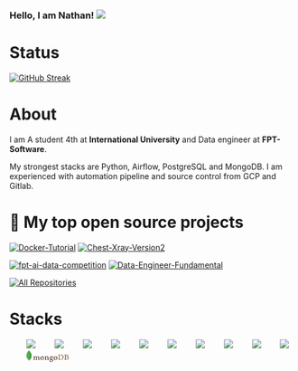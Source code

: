 ### Hello, I am Nathan! <img src="https://raw.githubusercontent.com/MartinHeinz/MartinHeinz/master/wave.gif" height="21">

# Status
[![GitHub Streak](https://github-readme-streak-stats.herokuapp.com/?user=DatacollectorVN&theme=dark)](https://git.io/streak-stats)

# About
I am A student 4th at **International University** and Data engineer at **FPT-Software**.

My strongest stacks are Python, Airflow, PostgreSQL and MongoDB. I am experienced with automation pipeline and source control from GCP and Gitlab. 

# 📘 My top open source projects

<!-- Repo info cards - https://github.com/anuraghazra/github-readme-stats -->
<!-- Small repo cards (fork) - https://github.com/DenverCoder1/github-readme-stats -->
<p align="left">
  <a href="https://github.com/DatacollectorVN/Docker-Tutorial"><img width="282" src="https://denvercoder1-github-readme-stats.vercel.app/api/pin/?username=DatacollectorVN&repo=Docker-Tutorial&theme=react&bg_color=1F222E&title_color=F85D7F&icon_color=F8D866&hide_border=true&show_icons=false" alt="Docker-Tutorial"></a>  
  <a href="https://github.com/DatacollectorVN/Chest-Xray-Version2"><img width="282" src="https://denvercoder1-github-readme-stats.vercel.app/api/pin/?username=DatacollectorVN&repo=Chest-Xray-Version2&hide_border=true&bg_color=1F222E&title_color=F85D7F&icon_color=F8D866&theme=react&show_icons=false" alt="Chest-Xray-Version2"></a>
  
  <a href="https://github.com/DatacollectorVN/fpt-ai-data-competition"><img width="282" src="https://denvercoder1-github-readme-stats.vercel.app/api/pin/?username=DatacollectorVN&repo=fpt-ai-data-competition&hide_border=true&bg_color=1F222E&title_color=F85D7F&icon_color=F8D866&theme=react&show_icons=false" alt="fpt-ai-data-competition"></a>
  <a href="https://github.com/DatacollectorVN/Data-Engineer-Fundamental"><img width="282" src="https://denvercoder1-github-readme-stats.vercel.app/api/pin/?username=DatacollectorVN&repo=Data-Engineer-Fundamental&hide_border=true&bg_color=1F222E&title_color=F85D7F&icon_color=F8D866&theme=react&show_icons=false" alt="Data-Engineer-Fundamental"></a>
</p>

<p align="left">
  <a href="https://github.com/DatacollectorVN?tab=repositories&sort=stargazers"><img alt="All Repositories" title="All Repositories" src="https://custom-icon-badges.herokuapp.com/badge/-All%20Repos-2962FF?style=for-the-badge&logoColor=white&logo=repo"/></a>
</p>

# Stacks
<div align="left">
  <img width="35" style="margin-left:30px" src="https://raw.githubusercontent.com/gilbarbara/logos/master/logos/python.svg"/> 
  <img width="35" style="margin-left:30px" src="https://raw.githubusercontent.com/gilbarbara/logos/master/logos/c-plusplus.svg"/> 
  <img width="35" style="margin-left:30px" src="https://raw.githubusercontent.com/gilbarbara/logos/master/logos/javascript.svg"/> 
  <img width="30" style="margin-left:30px" src="https://raw.githubusercontent.com/gilbarbara/logos/master/logos/pytorch.svg"/>
  <img width="50" style="margin-left:30px" src="https://upload.wikimedia.org/wikipedia/commons/thumb/1/11/TensorFlowLogo.svg/1229px-TensorFlowLogo.svg.png"/>  
  <img width="35" style="margin-left:30px" src="https://raw.githubusercontent.com/gilbarbara/logos/master/logos/airflow.svg"/> 
  <img width="75" style="margin-left:30px" src="https://raw.githubusercontent.com/gilbarbara/logos/master/logos/kafka.svg"/> 
  <img width="75" style="margin-left:30px" src="https://upload.wikimedia.org/wikipedia/commons/thumb/f/f3/Apache_Spark_logo.svg/1024px-Apache_Spark_logo.svg.png"/> 
  <img width="50" style="margin-left:30px" src="https://raw.githubusercontent.com/gilbarbara/logos/master/logos/mysql.svg"/>
  <img width="35" style="margin-left:30px" src="https://raw.githubusercontent.com/gilbarbara/logos/master/logos/postgresql.svg"/> 
  <img width="75" style="margin-left:30px" src="https://raw.githubusercontent.com/gilbarbara/logos/master/logos/mongodb.svg"/> 
</div>

